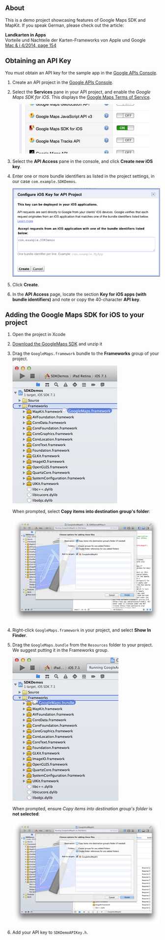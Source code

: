 About
-----

This is a demo project showcasing features of Google Maps SDK and MapKit. If you speak German, please check out the article:

**Landkarten in Apps**  
Vorteile und Nachteile der Karten-Frameworks von Apple und Google  
[Mac & i 4/2014, page 154](http://www.heise.de/mac-and-i/heft/2014/4/154/)  



Obtaining an API Key
--------------------

You must obtain an API key for the sample app in the [Google APIs Console](https://code.google.com/apis/console/?noredirect).

1. Create an API project in the [Google APIs Console](https://code.google.com/apis/console/?noredirect).

2. Select the **Services** pane in your API project, and enable the *Google Maps SDK for iOS*. This displays the [Google Maps Terms of Service](https://developers.google.com/maps/terms).

	![Enable the *Google Maps SDK for iOS](Screenshots/API%20Key%201.png)

3. Select the **API Access** pane in the console, and click **Create new iOS key**.

4. Enter one or more bundle identifiers as listed in the project settings, in our case `com.example.SDKDemos`.

	![Enable the *Google Maps SDK for iOS](Screenshots/API%20Key%202.png)

5. Click **Create**.

6. In the **API Access** page, locate the section **Key for iOS apps (with bundle identifiers)** and note or copy the 40-character **API key**.



Adding the Google Maps SDK for iOS to your project
--------------------------------------------------

1. Open the project in Xcode

2. [Download the GoogleMaps SDK](https://developers.google.com/maps/documentation/ios/releases) and unzip it

3. Drag the `GoogleMaps.framework` bundle to the **Frameworks** group of your project.
	
	![Add GoogleMaps Framework](Screenshots/Add%20GoogleMaps%20Framework%201.png)
	
	When prompted, select **Copy items into destination group's folder**:
	
	![Add GoogleMaps Framework 2](Screenshots/Add%20GoogleMaps%20Framework%202.png)

4. Right-click `GoogleMaps.framework` in your project, and select **Show In Finder**.

5. Drag the `GoogleMaps.bundle` from the `Resources` folder to your project. We suggest putting it in the Frameworks group.

	![Add GoogleMaps Framework 3](Screenshots/Add%20GoogleMaps%20Framework%203.png)

	When prompted, ensure *Copy items into destination group's folder* is **not selected**:

	![Add GoogleMaps Framework 4](Screenshots/Add%20GoogleMaps%20Framework%204.png)

6. Add your API key to `SDKDemoAPIKey.h`.
